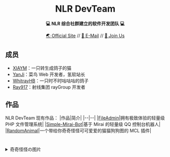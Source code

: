<h1 align=center>NLR DevTeam</h1>
<p align=center><b>💻 NLR 综合社群建立的软件开发团队 💻</b></p>
<p align=center>
  <a href="//nlrdev.top" target="_blank">🌏 Official Site</a> //
  <a href="mailto:contact@nlrdev.top">📧 E-Mail</a> // 
  <a href="//join.nlrdev.top" target="_blank">🧔 Join Us</a>
</p>

## 成员
- [XIAYM](//github.com/XIAYM-gh)：一只转生成鸽子的猫
- [YanJi](//i.simsoft.top)：菜鸟 Web 开发者，氢软站长
- [WhitrayHB](//whitrayhb.top)：一只时不时咕咕咕的鸽子
- [Ray917](//ray917.xyz)：射线集团 rayGroup 开发者

## 作品
NLR DevTeam 现有作品：
|作品|简介|
|--|--|
|[FileAdmin](https://github.com/NLR-DevTeam/FileAdmin)|拥有极致体验的轻量级 PHP 文件管理系统|
|[Simple-Mirai-Bot](https://github.com/NLR-DevTeam/Simple-Mirai-Bot)|基于 Mirai 的轻量级 QQ 控制台机器人|
|[RandomAnimal](https://github.com/NLR-DevTeam/RandomAnimals)|一个带给你奇奇怪怪可可爱爱的猫猫狗狗图的 MCL 插件| 

#  

<details>
  <summary>奇奇怪怪の图片</summary>
  <img src="https://static.nlrdev.top/developer-jued/whitrayhb.gif" width="25%"><img src="https://static.nlrdev.top/developer-jued/ray.gif" width="25%"><img src="https://static.nlrdev.top/developer-jued/yanji.gif" width="25%"><img src="https://static.nlrdev.top/developer-jued/xiaym.gif" width="25%">
  <img src="https://static.nlrdev.top/zhen-huo/jueXiaym.webp" width="25%"><img src="https://static.nlrdev.top/zhen-huo/jueXiaym.webp" width="25%"><img src="https://static.nlrdev.top/zhen-huo/jueXiaym.webp" width="25%"><img src="https://static.nlrdev.top/zhen-huo/nao.webp" width="25%">
</details>
